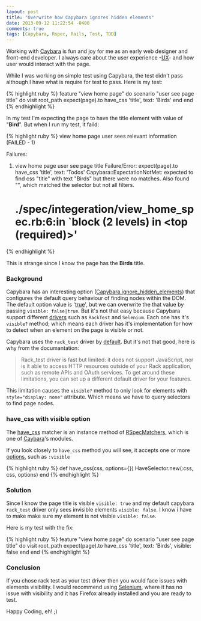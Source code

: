 ```yaml
---
layout: post
title: "Overwrite how Capybara ignores hidden elements"
date: 2013-09-12 11:22:54 -0400
comments: true
tags: [Capybara, Rspec, Rails, Test, TDD]
---
```


Working with [Caybara](http://rubydoc.info/github/jnicklas/capybara/master) is fun and joy for me as an early web designer and front-end developer. I always care about the user experience -[UX](https://en.wikipedia.org/wiki/User_experience)- and how user would interact with the page.

While I was working on simple test using Capybara, the test didn't pass although I have what is require for test to pass. Here is my test:
 
{% highlight ruby %} 
	feature "view home page" do
 		scenario "user see page title" do
 	  	visit root_path
 	   	expect(page).to have_css 'title', text: 'Birds'
		end 
	end
{% endhighlight %}


In my test I'm expecting the page to have the title element with value of "**Bird**". But when I run my test, it faild:

{% highlight ruby %}
view home page
  user sees relevant information (FAILED - 1)

Failures:

  1) view home page user see page title
     Failure/Error: expect(page).to have_css 'title', text: 'Todos'
     Capybara::ExpectationNotMet:
       expected to find css "title" with text "Birds" but there were no matches. Also found "", which matched the selector but not all filters.
     # ./spec/integeration/view_home_spec.rb:6:in `block (2 levels) in <top (required)>'
{% endhighlight %}

This is strange since I know the page has the **Birds** title. 

### Background

Capybara has an interesting option ([Capybara.ignore_hidden_elements](https://github.com/jnicklas/capybara/blob/master/lib/capybara.rb#L20)) that configures the default query behaviour of finding nodes within the DOM. The default option value is '[true](https://github.com/jnicklas/capybara/blob/master/lib/capybara.rb#L352)', but we can overwrite the that value by passing `visible: false|true`. But it's not that easy because Capybara support different [drivers](https://github.com/jnicklas/capybara#drivers) such as `RackTest` and `Selenium`. Each one has it's `visible?` method; which means each driver has it's implementation for how to detect when an element on the page is visible or not. 

Capybara uses the `rack_test` driver by [default](https://github.com/jnicklas/capybara/blob/master/lib/capybara.rb#L50). But it's not that good, here is why from the documantation:

> Rack_test driver is fast but limited: it does not support JavaScript, nor is it able to access HTTP resources outside of your Rack application, such as remote APIs and OAuth services. To get around these limitations, you can set up a different default driver for your features.
 
This limitation causes the `visible?` method to only look for elements with `style="display: none"` attribute. Which means we have to query selectors to find page nodes.

### have_css with visible option

The [have_css](http://rubydoc.info/github/jnicklas/capybara/master/Capybara/RSpecMatchers:have_css) matcher is an instance method of [RSpecMatchers](http://rubydoc.info/github/jnicklas/capybara/master/frames/Capybara/RSpecMatchers), which is one of [Caybara](http://rubydoc.info/github/jnicklas/capybara/master)'s modules. 

If you look closely to `have_css` method you will see, it accepts one or more [options](http://rubydoc.info/github/jnicklas/capybara/master/Capybara/Query), such as `:visible` 

{% highlight ruby %}
def have_css(css, options={})
  HaveSelector.new(:css, css, options)
end
{% endhighlight %}

### Solution

Since I know the page title is visible `visible: true` and my default capybara `rack_test` driver only sees invisible elements `visible: false`. I know i have to make make sure my element is not visible `visible: false`.

Here is my test with the fix:

{% highlight ruby %}
 feature "view home page" do
 	scenario "user see page title" do
 	   visit root_path
 	   expect(page).to have_css 'title', text: 'Birds', visible: false
 	 end 
end
{% endhighlight %}

### Conclusion

If you chose rack test as your test driver then you would face issues with elements visibility. I would recommend using [Selenium](https://github.com/jnicklas/capybara#selenium), where it has no issue with visibility and it has Firefox already installed and you are ready to test.

Happy Coding, eh! ;)
